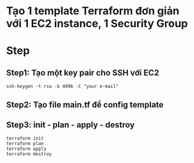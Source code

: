 # Tạo 1 template Terraform đơn giản với 1 EC2 instance, 1 Security Group

# Step 
## Step1: Tạo một key pair cho SSH với EC2
```ssh-keygen -t rsa -b 4096 -C "your e-mail"```

## Step2: Tạo file main.tf để config template
## Step3: init - plan - apply - destroy
```
terraform init
terraform plan
terraform apply
terraform destroy
```